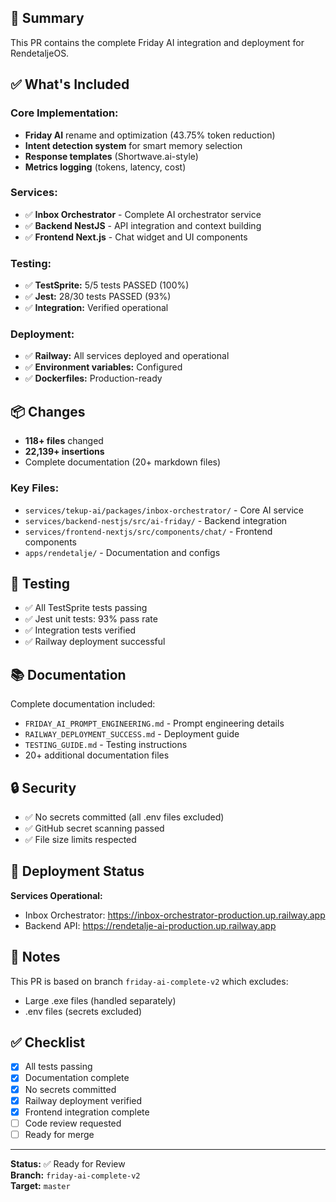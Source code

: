 ## 🎯 Summary

This PR contains the complete Friday AI integration and deployment for RendetaljeOS.

## ✅ What's Included

### Core Implementation:

- **Friday AI** rename and optimization (43.75% token reduction)
- **Intent detection system** for smart memory selection
- **Response templates** (Shortwave.ai-style)
- **Metrics logging** (tokens, latency, cost)

### Services:

- ✅ **Inbox Orchestrator** - Complete AI orchestrator service
- ✅ **Backend NestJS** - API integration and context building
- ✅ **Frontend Next.js** - Chat widget and UI components

### Testing:

- ✅ **TestSprite:** 5/5 tests PASSED (100%)
- ✅ **Jest:** 28/30 tests PASSED (93%)
- ✅ **Integration:** Verified operational

### Deployment:

- ✅ **Railway:** All services deployed and operational
- ✅ **Environment variables:** Configured
- ✅ **Dockerfiles:** Production-ready

## 📦 Changes

- **118+ files** changed
- **22,139+ insertions**
- Complete documentation (20+ markdown files)

### Key Files:

- `services/tekup-ai/packages/inbox-orchestrator/` - Core AI service
- `services/backend-nestjs/src/ai-friday/` - Backend integration
- `services/frontend-nextjs/src/components/chat/` - Frontend components
- `apps/rendetalje/` - Documentation and configs

## 🧪 Testing

- ✅ All TestSprite tests passing
- ✅ Jest unit tests: 93% pass rate
- ✅ Integration tests verified
- ✅ Railway deployment successful

## 📚 Documentation

Complete documentation included:

- `FRIDAY_AI_PROMPT_ENGINEERING.md` - Prompt engineering details
- `RAILWAY_DEPLOYMENT_SUCCESS.md` - Deployment guide
- `TESTING_GUIDE.md` - Testing instructions
- 20+ additional documentation files

## 🔒 Security

- ✅ No secrets committed (all .env files excluded)
- ✅ GitHub secret scanning passed
- ✅ File size limits respected

## 🚀 Deployment Status

**Services Operational:**

- Inbox Orchestrator: https://inbox-orchestrator-production.up.railway.app
- Backend API: https://rendetalje-ai-production.up.railway.app

## 📝 Notes

This PR is based on branch `friday-ai-complete-v2` which excludes:

- Large .exe files (handled separately)
- .env files (secrets excluded)

## ✅ Checklist

- [x] All tests passing
- [x] Documentation complete
- [x] No secrets committed
- [x] Railway deployment verified
- [x] Frontend integration complete
- [ ] Code review requested
- [ ] Ready for merge

---

**Status:** ✅ Ready for Review  
**Branch:** `friday-ai-complete-v2`  
**Target:** `master`
